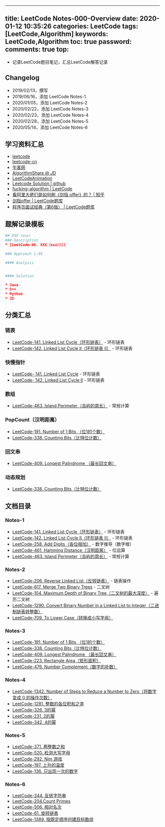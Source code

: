 
---
title: LeetCode Notes-000-Overview
date: 2020-01-12 10:35:26
categories: LeetCode
tags: [LeetCode,Algorithm]
keywords: LeetCode,Algorithm
toc: true
password:
comments: true
top:
---


* 记录LeetCode题目笔记，汇总LeetCode解答记录


<!--more-->


## Changelog
* 2019/02/13，撰写
* 2019/06/16，添加 LeetCode Notes-1
* 2020/01/05，添加 LeetCode Notes-2
* 2020/02/22，添加 LeetCode Notes-3
* 2020/02/23，添加 LeetCode Notes-4
* 2020/02/28，添加 LeetCode Notes-5
* 2020/05/14，添加 LeetCode Notes-6



## 学习资料汇总
* [leetcode](https://leetcode.com/)
* [leetcode-cn](https://leetcode-cn.com/)
* [牛客网](https://www.nowcoder.com/)
* [AlgorithmShare @ JD](http://git.jd.com/algorithm-interest-group/AlgorithmShare)
* [LeetCodeAnimation](https://github.com/MisterBooo/LeetCodeAnimation)
* [Leetcode Solution | github](https://github.com/azl397985856/leetcode)
* [fucking-algorithm | LeetCode](https://github.com/labuladong/fucking-algorithm)
* [看阿里大佬们是如何刷《剑指 offer》的？ | 知乎](https://zhuanlan.zhihu.com/p/106739847)
* [剑指offer | LeetCode题库](https://leetcode-cn.com/problemset/lcof/)
* [程序员面试经典（第6版） | LeetCode题库](https://leetcode-cn.com/problemset/lcci/)



## 题解记录模板

```cmake
## XXX（xxx）
### Description
* [LeetCode-XX. XXX（xxx）]()

### Approach 1-XX

#### Analysis


#### Solution

* Java
* C++
* Python
* JS
```

## 分类汇总

### 链表

* [LeetCode-141. Linked List Cycle（环形链表）](https://leetcode.com/problems/linked-list-cycle/?tab=Description) - 环形链表
* [LeetCode-142. Linked List Cycle II（环形链表 II）](https://leetcode.com/problems/linked-list-cycle-ii/) - 环形链表


### 快慢指针

* [LeetCode- 141. Linked List Cycle](https://leetcode.com/problems/linked-list-cycle/?tab=Description) - 环形链表
* [LeetCode- 142. Linked List Cycle II](https://leetcode.com/problems/linked-list-cycle-ii/) - 环形链表


### 数组

* [LeetCode-463. Island Perimeter（岛屿的周长）](https://leetcode.com/problems/island-perimeter/?tab=Description) - 常规计算

### PopCount（汉明距离）
* [LeetCode-191. Number of 1 Bits （位1的个数）](https://leetcode.com/problems/number-of-1-bits/)
* [LeetCode-338. Counting Bits（比特位计数）](https://leetcode.com/problems/counting-bits/)


### 回文串

* [LeetCode-409. Longest Palindrome （最长回文串）](https://leetcode.com/problems/longest-palindrome/)

### 动态规划
* [LeetCode-338. Counting Bits（比特位计数）](https://leetcode.com/problems/counting-bits/)

## 文档目录

### Notes-1


* [LeetCode-141. Linked List Cycle（环形链表）](https://leetcode.com/problems/linked-list-cycle/?tab=Description) - 环形链表
* [LeetCode-142. Linked List Cycle II（环形链表 II）](https://leetcode.com/problems/linked-list-cycle-ii/) - 环形链表
* [LeetCode-258. Add Digits（各位相加）](https://leetcode.com/problems/add-digits/?tab=Description) - 数字推导（数字根）
* [LeetCode-461. Hamming Distance（汉明距离）](https://leetcode.com/problems/hamming-distance/) - 位运算
* [LeetCode-463. Island Perimeter（岛屿的周长）](https://leetcode.com/problems/island-perimeter/?tab=Description) - 常规计算


### Notes-2

* [LeetCode-206. Reverse Linked List（反转链表）](https://leetcode.com/problems/reverse-linked-list/) - 链表操作
* [LeetCode-617. Merge Two Binary Trees](https://leetcode.com/problems/merge-two-binary-trees/) - 二叉树
* [LeetCode-104. Maximum Depth of Binary Tree（二叉树的最大深度）](https://leetcode.com/problems/maximum-depth-of-binary-tree/) - 遍历二叉树
* [LeetCode-1290. Convert Binary Number in a Linked List to Integer（二进制链表转整数）](https://leetcode.com/problems/convert-binary-number-in-a-linked-list-to-integer/)
* [LeetCode-709. To Lower Case（转换成小写字母）](https://leetcode.com/problems/to-lower-case/)


### Notes-3

* [LeetCode-191. Number of 1 Bits （位1的个数）](https://leetcode.com/problems/number-of-1-bits/)
* [LeetCode-338. Counting Bits（比特位计数）](https://leetcode.com/problems/counting-bits/)
* [LeetCode-409. Longest Palindrome （最长回文串）](https://leetcode.com/problems/longest-palindrome/)
* [LeetCode-223. Rectangle Area（矩形面积）](https://leetcode.com/problems/rectangle-area/?tab=Description)
* [LeetCode-476. Number Complement（数字的补数）](https://leetcode.com/problems/number-complement/)


### Notes-4

* [LeetCode-1342. Number of Steps to Reduce a Number to Zero（将数字变成 0 的操作次数）](https://leetcode.com/problems/number-of-steps-to-reduce-a-number-to-zero/)
* [LeetCode-1281. 整数的各位积和之差](https://leetcode-cn.com/problems/subtract-the-product-and-sum-of-digits-of-an-integer/)
* [LeetCode-326. 3的幂](https://leetcode-cn.com/problems/power-of-three/)
* [LeetCode-231. 2的幂](https://leetcode-cn.com/problems/power-of-two/)
* [LeetCode-342. 4的幂](https://leetcode-cn.com/problems/power-of-four/)



### Notes-5

* [LeetCode-371. 两整数之和](https://leetcode-cn.com/problems/sum-of-two-integers/)
* [LeetCode-520. 检测大写字母](https://leetcode-cn.com/problems/detect-capital/)
* [LeetCode-292. Nim 游戏](https://leetcode-cn.com/problems/nim-game/)
* [LeetCode-197. 上升的温度](https://leetcode-cn.com/problems/rising-temperature/)
* [LeetCode-136. 只出现一次的数字](https://leetcode-cn.com/problems/single-number/)


### Notes-6

* [LeetCode-344. 反转字符串](https://leetcode-cn.com/problems/reverse-string/)
* [LeetCode-204.Count Primes](https://leetcode-cn.com/problems/count-primes/)
* [LeetCode-506. 相对名次](https://leetcode-cn.com/problems/relative-ranks/)
* [LeetCode-61. 旋转链表](https://leetcode-cn.com/problems/rotate-list/)
* [LeetCode-1389. 按既定顺序创建目标数组](https://leetcode-cn.com/problems/create-target-array-in-the-given-order/)